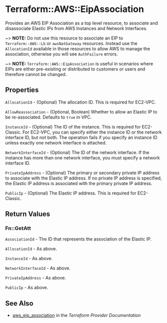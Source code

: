 # Terraform::AWS::EipAssociation

Provides an AWS EIP Association as a top level resource, to associate and
disassociate Elastic IPs from AWS Instances and Network Interfaces.

~> **NOTE:** Do not use this resource to associate an EIP to `Terraform::AWS::Lb` or `awsNatGateway` resources. Instead use the `AllocationId` available in those resources to allow AWS to manage the association, otherwise you will see `AuthFailure` errors.

~> **NOTE:** `Terraform::AWS::EipAssociation` is useful in scenarios where EIPs are either
pre-existing or distributed to customers or users and therefore cannot be changed.

## Properties

`AllocationId` - (Optional) The allocation ID. This is required for EC2-VPC.

`AllowReassociation` - (Optional, Boolean) Whether to allow an Elastic IP to be re-associated. Defaults to `true` in VPC.

`InstanceId` - (Optional) The ID of the instance. This is required for EC2-Classic. For EC2-VPC, you can specify either the instance ID or the network interface ID, but not both. The operation fails if you specify an instance ID unless exactly one network interface is attached.

`NetworkInterfaceId` - (Optional) The ID of the network interface. If the instance has more than one network interface, you must specify a network interface ID.

`PrivateIpAddress` - (Optional) The primary or secondary private IP address to associate with the Elastic IP address. If no private IP address is specified, the Elastic IP address is associated with the primary private IP address.

`PublicIp` - (Optional) The Elastic IP address. This is required for EC2-Classic.


## Return Values

### Fn::GetAtt

`AssociationId` - The ID that represents the association of the Elastic IP.

`AllocationId` - As above.

`InstanceId` - As above.

`NetworkInterfaceId` - As above.

`PrivateIpAddress` - As above.

`PublicIp` - As above.

## See Also

* [aws_eip_association](https://www.terraform.io/docs/providers/aws/r/eip_association.html) in the _Terraform Provider Documentation_